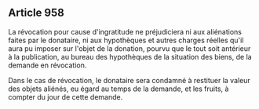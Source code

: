 Article 958
----
La révocation pour cause d'ingratitude ne préjudiciera ni aux aliénations faites
par le donataire, ni aux hypothèques et autres charges réelles qu'il aura pu
imposer sur l'objet de la donation, pourvu que le tout soit antérieur à la
publication, au bureau des hypothèques de la situation des biens, de la demande
en révocation.

Dans le cas de révocation, le donataire sera condamné à restituer la valeur des
objets aliénés, eu égard au temps de la demande, et les fruits, à compter du
jour de cette demande.
